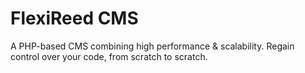 # FlexiReed CMS
A PHP-based CMS combining high performance & scalability.
Regain control over your code, from scratch to scratch.
